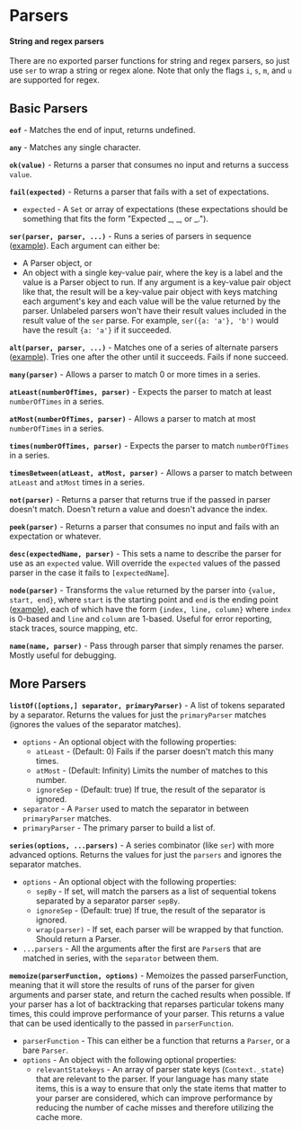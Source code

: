 # Parsers

#### String and regex parsers

There are no exported parser functions for string and regex parsers, so just use `ser` to wrap a string or regex alone. Note that only the flags `i`, `s`, `m`, and `u` are supported for regex.

## Basic Parsers

**`eof`** - Matches the end of input, returns undefined.

**`any`** - Matches any single character.

**`ok(value)`** - Returns a parser that consumes no input and returns a success `value`.

**`fail(expected)`** - Returns a parser that fails with a set of expectations.

* `expected` - A `Set` or array of expectations (these expectations should be something that fits the form "Expected _, _, or _."). 

**`ser(parser, parser, ...)`** - Runs a series of parsers in sequence ([example](../docs/serDemo.md)). Each argument can either be:

* A Parser object, or
* An object with a single key-value pair, where the key is a label and the value is a Parser object to run. If any argument is a key-value pair object like that, the result will be a key-value pair object with keys matching each argument's key and each value will be the value returned by the parser. Unlabeled parsers won't have their result values included in the result value of the `ser` parse. For example, `ser({a: 'a'}, 'b')` would have the result `{a: 'a'}` if it succeeded.

**`alt(parser, parser, ...)`** - Matches one of a series of alternate parsers ([example](../docs/altDemo.md)). Tries one after the other until it succeeds. Fails if none succeed.

**`many(parser)`** - Allows a parser to match 0 or more times in a series.

**`atLeast(numberOfTimes, parser)`** - Expects the parser to match at least `numberOfTimes` in a series.

**`atMost(numberOfTimes, parser)`** - Allows a parser to match at most `numberOfTimes` in a series.

**`times(numberOfTimes, parser)`** - Expects the parser to match `numberOfTimes` in a series.

**`timesBetween(atLeast, atMost, parser)`** - Allows a parser to match between `atLeast` and `atMost` times in a series.

**`not(parser)`** - Returns a parser that returns true if the passed in parser doesn't match. Doesn't return a value and doesn't advance the index.

**`peek(parser)`** - Returns a parser that consumes no input and fails with an expectation or whatever.

**`desc(expectedName, parser)`** - This sets a name to describe the parser for use as an `expected` value. Will override the `expected` values of the passed parser in the case it fails to `[expectedName`].

**`node(parser)`** - Transforms the `value` returned by the parser into `{value, start, end}`, where `start` is the starting point and `end` is the ending point ([example](../docs/nodeDemo.md)), each of which have the form `{index, line, column}` where `index` is 0-based and `line` and `column` are 1-based. Useful for error reporting, stack traces, source mapping, etc. 

**`name(name, parser)`** - Pass through parser that simply renames the parser. Mostly useful for debugging.

## More Parsers

**`listOf([options,] separator, primaryParser)`** - A list of tokens separated by a separator. Returns the values for just the `primaryParser` matches (ignores the values of the separator matches).

* `options` - An optional object with the following properties:
  * `atLeast` - (Default: 0) Fails if the parser doesn't match this many times.
  * `atMost` - (Default: Infinity) Limits the number of matches to this number.
  * `ignoreSep` - (Default: true) If true, the result of the separator is ignored.
* `separator` - A `Parser` used to match the separator in between `primaryParser` matches.
* `primaryParser` - The primary parser to build a list of.

**`series(options, ...parsers)`** - A series combinator (like `ser`) with more advanced options. Returns the values for just the `parsers` and ignores the separator matches.

* `options` - An optional object with the following properties:
  * `sepBy` - If set, will match the parsers as a list of sequential tokens separated by a separator parser `sepBy`.
  * `ignoreSep` - (Default: true) If true, the result of the separator is ignored.
  * `wrap(parser)` - If set, each parser will be wrapped by that function. Should return a Parser.
* `...parsers` - All the arguments after the first are `Parser`s that are matched in series, with the `separator` between them.

**`memoize(parserFunction, options)`** - Memoizes the passed parserFunction, meaning that it will store the results of runs of the parser for given arguments and parser state, and return the cached results when possible. If your parser has a lot of backtracking that reparses particular tokens many times, this could improve performance of your parser. This returns a value that can be used identically to the passed in `parserFunction`.

* `parserFunction` - This can either be a function that returns a `Parser`, or a bare `Parser`. 
* `options` - An object with the following optional properties:
  * `relevantStatekeys` - An array of parser state keys (`Context._state`) that are relevant to the parser. If your language has many state items, this is a way to ensure that only the state items that matter to your parser are considered, which can improve performance by reducing the number of cache misses and therefore utilizing the cache more.
